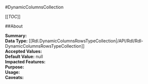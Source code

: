 #DynamicColumnsCollection

[[_TOC_]]

##About

**Summary:**   
**Data Type:** [[Rdl.DynamicColumnsRowsTypeCollection|/API/Rdl/Rdl-DynamicColumnsRowsTypeCollection]]  
**Accepted Values:**   
**Default Value:** null  
**Impacted Features:**   
**Purpose:**   
**Usage:**   
**Caveats:**   

